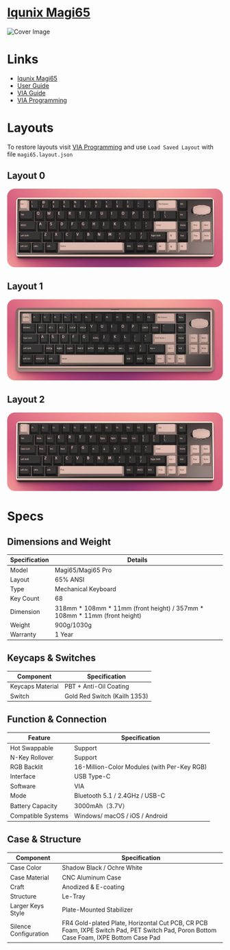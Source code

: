 # [Iqunix Magi65](https://iqunix.com/products/magi65)

![Cover Image](https://iqunix.com/cdn/shop/files/20240701-170328_1683x.jpg)

# Links

- [Iqunix Magi65](https://iqunix.com/products/magi65)
- [User Guide](https://iqunix.com/blogs/news/magi65)
- [VIA Guide](https://iqunix.com/blogs/news/magi-65-via-guide)
- [VIA Programming](https://usevia.app)

# Layouts

To restore layouts visit [VIA Programming](https://usevia.app) and use `Load Saved Layout`
with file `magi65.layout.json`

## Layout 0
![Layout 0](layout0.png)

## Layout 1
![Layout 1](layout1.png)

## Layout 2
![Layout 2](layout2.png)



# Specs

## Dimensions and Weight
| Specification | Details                                                                   |
| ------------- | ------------------------------------------------------------------------- |
| Model         | Magi65/Magi65 Pro                                                         |
| Layout        | 65% ANSI                                                                  |
| Type          | Mechanical Keyboard                                                       |
| Key Count     | 68                                                                        |
| Dimension     | 318mm * 108mm * 11mm (front height) / 357mm * 108mm * 11mm (front height) |
| Weight        | 900g/1030g                                                                |
| Warranty      | 1 Year                                                                    |

## Keycaps & Switches
| Component        | Specification                |
| ---------------- | ---------------------------- |
| Keycaps Material | PBT + Anti-Oil Coating       |
| Switch           | Gold Red Switch (Kailh 1353) |

## Function & Connection
| Feature            | Specification                               |
| ------------------ | ------------------------------------------- |
| Hot Swappable      | Support                                     |
| N-Key Rollover     | Support                                     |
| RGB Backlit        | 16-Million-Color Modules (with Per-Key RGB) |
| Interface          | USB Type-C                                  |
| Software           | VIA                                         |
| Mode               | Bluetooth 5.1 / 2.4GHz / USB-C              |
| Battery Capacity   | 3000mAh（3.7V）                             |
| Compatible Systems | Windows/ macOS / iOS / Android              |

## Case & Structure
| Component             | Specification                                                                                                                         |
| --------------------- | ------------------------------------------------------------------------------------------------------------------------------------- |
| Case Color            | Shadow Black / Ochre White                                                                                                            |
| Case Material         | CNC Aluminum Case                                                                                                                     |
| Craft                 | Anodized & E-coating                                                                                                                  |
| Structure             | Le-Tray                                                                                                                               |
| Larger Keys Style     | Plate-Mounted Stabilizer                                                                                                              |
| Silence Configuration | FR4 Gold-plated Plate, Horizontal Cut PCB, CR PCB Foam, IXPE Switch Pad, PET Switch Pad, Poron Bottom Case Foam, IXPE Bottom Case Pad |
